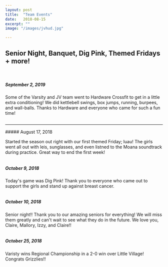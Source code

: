 ```yaml
---
layout: post
title:  "Team Events"
date:   2018-08-15
excerpt: ""
image: "/images/jvhud.jpg"

---
```


## Senior Night, Banquet, Dig Pink, Themed Fridays + more!


<br>

##### September 2, 2019
<p>Some of the Varsity and JV team went to Hardware Crossfit to get in a little extra conditioning! We did kettlebell swings, box jumps, running, burpees, and wall-balls. Thanks to Hardware and everyone who came for such a fun time!</p>

<div class="7u"><span class="image fit"><img src="{{ "/images/xfit.JPG" | absolute_url }}" alt="" /></span></div>
<div class="7u"><span class="image fit"><img src="{{ "/images/boxjumps.jpg" | absolute_url }}" alt="" /></span></div>

<hr>
##### August 17, 2018
<p>Started the season out right with our first themed Friday; luau! The girls went all out with leis, sunglasses, and even listned to the Moana soundtrack during practice. Great way to end the first week!</p>

<div class="7u"><span class="image fit"><img src="{{ "/images/varfresh.jpg" | absolute_url }}" alt="" /></span></div>
<div class="7u"><span class="image fit"><img src="{{ "/images/luau.jpg" | absolute_url }}" alt="" /></span></div>

##### October 9, 2018
<p>Today's game was Dig Pink! Thank you to everyone who came out to support the girls and stand up against breast cancer. </p>

<div class="7u"><span class="image fit"><img src="{{ "/images/digpink.jpg" | absolute_url }}" alt="" /></span></div>

##### October 10, 2018
<p>Senior night!! Thank you to our amazing seniors for everything! We will miss them greatly and can't wait to see what they do in the future. We love you, Claire, Mallory, Izzy, and Claire!!</p>


<div class="7u"><span class="image fit"><img src="{{ "/images/seniors.jpg_large" | absolute_url }}" alt="" /></span></div>

##### October 25, 2018
<p> Varisty wins Regional Championship in a 2-0 win over Little Village! Congrats Grizzlies!!</p>

 <div class="7u"><span class="image fit"><img src="{{ "/images/regionals.jpg" | absolute_url }}" alt="" /></span></div>
